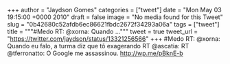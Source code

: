 
+++
author = "Jaydson Gomes"
categories = ["tweet"]
date = "Mon May 03 19:15:00 +0000 2010"
draft = false
image = "No media found for this Tweet"
slug = "0b42680c52afdb6ec86621fbdc2672f34293a06a"
tags = ["tweet"]
title = """#Medo RT: @xorna: Quando ..."""
tweet = true
tweet_url = "https://twitter.com/jaydson/status/13321256566"
+++
#Medo RT: @xorna: Quando eu falo, a turma diz que tô exagerando RT @ascatia: RT @tferronatto: O Google me assassinou. http://wp.me/pBknE-b
